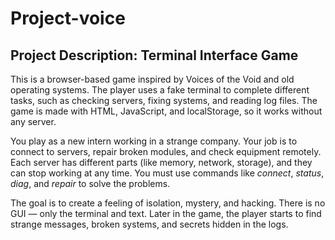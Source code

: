 # Project-voice

## Project Description: Terminal Interface Game

This is a browser-based game inspired by Voices of the Void and old operating systems. The player uses a fake terminal to complete different tasks, such as checking servers, fixing systems, and reading log files. The game is made with HTML, JavaScript, and localStorage, so it works without any server.

You play as a new intern working in a strange company. Your job is to connect to servers, repair broken modules, and check equipment remotely. Each server has different parts (like memory, network, storage), and they can stop working at any time. You must use commands like *connect*, *status*, *diag*, and *repair* to solve the problems.

The goal is to create a feeling of isolation, mystery, and hacking. There is no GUI — only the terminal and text. Later in the game, the player starts to find strange messages, broken systems, and secrets hidden in the logs.

